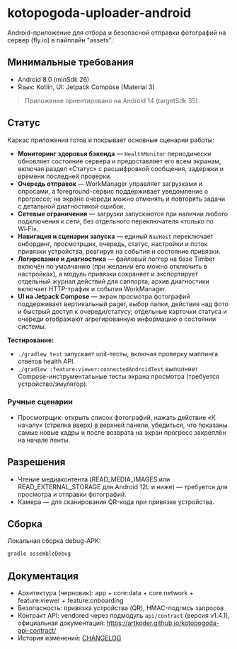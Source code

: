 # kotopogoda-uploader-android

Android-приложение для отбора и безопасной отправки фотографий на сервер (fly.io) в пайплайн "assets".

## Минимальные требования
- Android 8.0 (minSdk 26)
- Язык: Kotlin, UI: Jetpack Compose (Material 3)

> Приложение ориентировано на Android 14 (targetSdk 35).

## Статус
Каркас приложения готов и покрывает основные сценарии работы:

- **Мониторинг здоровья бэкенда** — `HealthMonitor` периодически обновляет состояние сервера и предоставляет его всем экранам, включая раздел «Статус» с расшифровкой сообщения, задержки и времени последней проверки.
- **Очередь отправок** — WorkManager управляет загрузками и опросами, а foreground-сервис поддерживает уведомление о прогрессе; на экране очереди можно отменять и повторять задачи с детальной диагностикой ошибок.
- **Сетевые ограничения** — загрузки запускаются при наличии любого подключения к сети, без отдельного переключателя «только по Wi‑Fi».
- **Навигация и сценарии запуска** — единый `NavHost` переключает онбординг, просмотрщик, очередь, статус, настройки и поток привязки устройства, реагируя на события и состояние привязки.
- **Логирование и диагностика** — файловый логгер на базе Timber включён по умолчанию (при желании его можно отключить в настройках), а модуль привязки сохраняет и экспортирует отдельный журнал действий для саппорта; архив диагностики включает HTTP-трафик и события WorkManager.
- **UI на Jetpack Compose** — экран просмотра фотографий поддерживает вертикальный pager, выбор папки, действия над фото и быстрый доступ к очереди/статусу; отдельные карточки статуса и очереди отображают агрегированную информацию о состоянии системы.

**Тестирование:**

- `./gradlew test` запускает unit-тесты, включая проверку маппинга ответов health API.
- `./gradlew :feature:viewer:connectedAndroidTest` выполняет Compose-инструментальные тесты экрана просмотра (требуется устройство/эмулятор).

### Ручные сценарии

- Просмотрщик: открыть список фотографий, нажать действие «К началу» (стрелка вверх) в верхней панели, убедиться, что показаны самые новые кадры и после возврата на экран прогресс закреплён на начале ленты.

## Разрешения
- Чтение медиаконтента (READ_MEDIA_IMAGES или READ_EXTERNAL_STORAGE для Android 12L и ниже) — требуется для просмотра и отправки фотографий.
- Камера — для сканирования QR-кода при привязке устройства.

## Сборка
Локальная сборка debug-APK:

```sh
gradle assembleDebug
```

## Документация
- Архитектура (черновик): app + core:data + core:network + feature:viewer + feature:onboarding
- Безопасность: привязка устройства (QR), HMAC-подпись запросов
- Контракт API: vendored через подмодуль `api/contract` (версия v1.4.1), официальная документация: https://artkoder.github.io/kotopogoda-api-contract/
- История изменений: [CHANGELOG](CHANGELOG.md)
